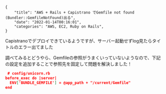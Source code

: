```metadata
{
    "title": "AWS + Rails + Capistrano でGemfile not found (Bundler::GemfileNotFound)出る",
    "date": "2022-01-14T00:16:01",
    "categories": "AWS, EC2, Ruby on Rails",
}
```

Capistranoでデプロイできているようですが、サーバー起動せずlog見たらタイトルのエラー出てました

調べてみるとどうやら、Gemfileの参照がうまくいっていないようなので、下記の設定を追加することで参照先を固定して問題を解決しました！

```json
 # config/unicorn.rb
before_exec do |server|
  ENV['BUNDLE_GEMFILE'] = @app_path + "/current/Gemfile"
end
```


